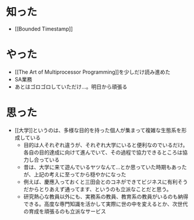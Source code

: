 # 知った
- [[Bounded Timestamp]]

# やった
- [[The Art of Multiprocessor Programming]]を少しだけ読み進めた
- SA業務
- あとはゴロゴロしていただけ…。明日から頑張る

# 思った
- [[大学]]というのは、多様な目的を持った個人が集まって複雑な生態系を形成している
	- 目的は人それぞれ違うが、それぞれ大学にいると便利なのでいるだけ。各自の目的達成に向けて進んでいて、その過程で協力できるところは協力し合っている
	- 昔は、大学に来て遊んでいるヤツなんて…とか思っていた時期もあったが、上記の考えに至ってから穏やかになった
	- 例えば、慶應入っておくと三田会とのコネができてビジネスに有利そうだからとりあえず通ってます、というのも立派なことだと思う。
	- 研究熱心な教員以外にも、実務系の教員、教育系の教員がいるのも納得できる。高度な専門知識を活かして実際に世の中を変えるとか、次世代の育成を頑張るのも立派なサービス
